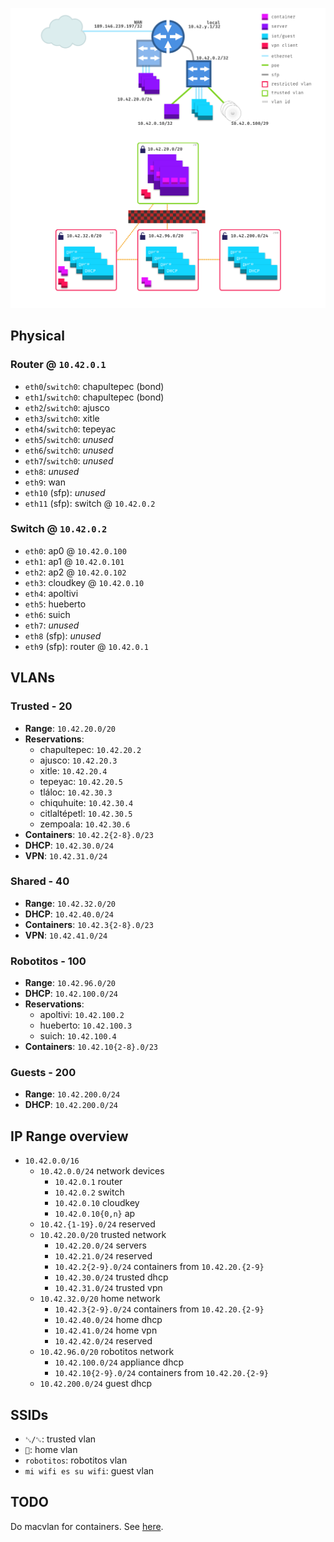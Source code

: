 ![network diagram](./diagram.png)

## Physical

### Router @ `10.42.0.1`

- `eth0`/`switch0`: chapultepec (bond)
- `eth1`/`switch0`: chapultepec (bond)
- `eth2`/`switch0`: ajusco
- `eth3`/`switch0`: xitle
- `eth4`/`switch0`: tepeyac
- `eth5`/`switch0`: _unused_
- `eth6`/`switch0`: _unused_
- `eth7`/`switch0`: _unused_
- `eth8`: _unused_
- `eth9`: wan
- `eth10` (sfp): _unused_
- `eth11` (sfp): switch @ `10.42.0.2`

### Switch @ `10.42.0.2`

- `eth0`: ap0 @ `10.42.0.100`
- `eth1`: ap1 @ `10.42.0.101`
- `eth2`: ap2 @ `10.42.0.102`
- `eth3`: cloudkey @ `10.42.0.10`
- `eth4`: apoltivi
- `eth5`: hueberto
- `eth6`: suich
- `eth7`: _unused_
- `eth8` (sfp): _unused_
- `eth9` (sfp): router @ `10.42.0.1`

## VLANs

### Trusted - 20

- **Range**: `10.42.20.0/20`
- **Reservations**:
  - chapultepec: `10.42.20.2`
  - ajusco: `10.42.20.3`
  - xitle: `10.42.20.4`
  - tepeyac: `10.42.20.5`
  - tláloc: `10.42.30.3`
  - chiquhuite: `10.42.30.4`
  - citlaltépetl: `10.42.30.5`
  - zempoala: `10.42.30.6`
- **Containers**: `10.42.2{2-8}.0/23`
- **DHCP**: `10.42.30.0/24`
- **VPN**: `10.42.31.0/24`

### Shared - 40

- **Range**: `10.42.32.0/20`
- **DHCP**: `10.42.40.0/24`
- **Containers**: `10.42.3{2-8}.0/23`
- **VPN**: `10.42.41.0/24`

### Robotitos - 100

- **Range**: `10.42.96.0/20`
- **DHCP**: `10.42.100.0/24`
- **Reservations**:
  - apoltivi: `10.42.100.2`
  - hueberto: `10.42.100.3`
  - suich: `10.42.100.4`
- **Containers**: `10.42.10{2-8}.0/23`

### Guests - 200

- **Range**: `10.42.200.0/24`
- **DHCP**: `10.42.200.0/24`


## IP Range overview

- `10.42.0.0/16`
  - `10.42.0.0/24` network devices
    - `10.42.0.1` router
    - `10.42.0.2` switch
    - `10.42.0.10` cloudkey
    - `10.42.0.10{0,n}` ap
  - `10.42.{1-19}.0/24` reserved
  - `10.42.20.0/20` trusted network
    - `10.42.20.0/24` servers
    - `10.42.21.0/24` reserved
    - `10.42.2{2-9}.0/24` containers from `10.42.20.{2-9}`
    - `10.42.30.0/24` trusted dhcp
    - `10.42.31.0/24` trusted vpn
  - `10.42.32.0/20` home network
    - `10.42.3{2-9}.0/24` containers from `10.42.20.{2-9}`
    - `10.42.40.0/24` home dhcp
    - `10.42.41.0/24` home vpn
    - `10.42.42.0/24` reserved
  - `10.42.96.0/20` robotitos network
    - `10.42.100.0/24` appliance dhcp
    - `10.42.10{2-9}.0/24` containers from `10.42.20.{2-9}`
  - `10.42.200.0/24` guest dhcp


## SSIDs

- `␖/␆`: trusted vlan
- `📡`: home vlan
- `robotitos`: robotitos vlan
- `mi wifi es su wifi`: guest vlan

## TODO

Do macvlan for containers. See [here](https://kcore.org/2020/08/18/macvlan-host-access/).
